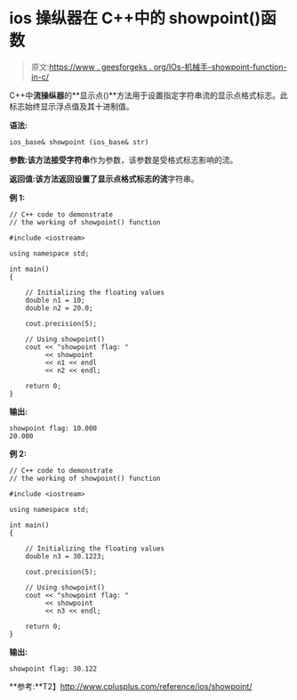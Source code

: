 # ios 操纵器在 C++中的 showpoint()函数

> 原文:[https://www . geesforgeks . org/IOs-机械手-showpoint-function-in-c/](https://www.geeksforgeeks.org/ios-manipulators-showpoint-function-in-c/)

C++中**流操纵器**的**显示点()**方法用于设置指定字符串流的显示点格式标志。此标志始终显示浮点值及其十进制值。

**语法:**

```
ios_base& showpoint (ios_base& str)

```

**参数:**该方法接受**字符串**作为参数，该参数是受格式标志影响的流。

**返回值:**该方法返回设置了显示点格式标志的**流**字符串。

**例 1:**

```
// C++ code to demonstrate
// the working of showpoint() function

#include <iostream>

using namespace std;

int main()
{

    // Initializing the floating values
    double n1 = 10;
    double n2 = 20.0;

    cout.precision(5);

    // Using showpoint()
    cout << "showpoint flag: "
         << showpoint
         << n1 << endl
         << n2 << endl;

    return 0;
}
```

**输出:**

```
showpoint flag: 10.000
20.000

```

**例 2:**

```
// C++ code to demonstrate
// the working of showpoint() function

#include <iostream>

using namespace std;

int main()
{

    // Initializing the floating values
    double n3 = 30.1223;

    cout.precision(5);

    // Using showpoint()
    cout << "showpoint flag: "
         << showpoint
         << n3 << endl;

    return 0;
}
```

**输出:**

```
showpoint flag: 30.122

```

**参考:**T2】http://www.cplusplus.com/reference/ios/showpoint/